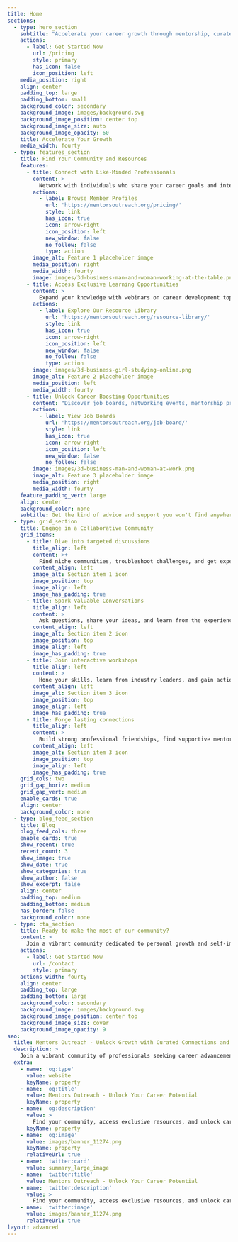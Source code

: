 ```yaml
---
title: Home
sections:
  - type: hero_section
    subtitle: "Accelerate your career growth through mentorship, curated resources, and a supportive community."
    actions:
      - label: Get Started Now
        url: /pricing
        style: primary
        has_icon: false
        icon_position: left
    media_position: right
    align: center
    padding_top: large
    padding_bottom: small
    background_color: secondary
    background_image: images/background.svg
    background_image_position: center top
    background_image_size: auto
    background_image_opacity: 60
    title: Accelerate Your Growth
    media_width: fourty
  - type: features_section
    title: Find Your Community and Resources
    features:
      - title: Connect with Like-Minded Professionals
        content: >
          Network with individuals who share your career goals and interests. Our community provides a welcoming space for meaningful connections and support.
        actions:
          - label: Browse Member Profiles
            url: 'https://mentorsoutreach.org/pricing/'
            style: link
            has_icon: true
            icon: arrow-right
            icon_position: left
            new_window: false
            no_follow: false
            type: action
        image_alt: Feature 1 placeholder image
        media_position: right
        media_width: fourty
        image: images/3d-business-man-and-woman-working-at-the-table.png
      - title: Access Exclusive Learning Opportunities
        content: >
          Expand your knowledge with webinars on career development topics, self-paced online courses, and expert-led workshops.
        actions:
          - label: Explore Our Resource Library
            url: 'https://mentorsoutreach.org/resource-library/'
            style: link
            has_icon: true
            icon: arrow-right
            icon_position: left
            new_window: false
            no_follow: false
            type: action
        image: images/3d-business-girl-studying-online.png
        image_alt: Feature 2 placeholder image
        media_position: left
        media_width: fourty
      - title: Unlock Career-Boosting Opportunities
        content: "Discover job boards, networking events, mentorship programs, and more, exclusively for our members."
        actions:
          - label: View Job Boards
            url: 'https://mentorsoutreach.org/job-board/'
            style: link
            has_icon: true
            icon: arrow-right
            icon_position: left
            new_window: false
            no_follow: false
        image: images/3d-business-man-and-woman-at-work.png
        image_alt: Feature 3 placeholder image
        media_position: right
        media_width: fourty
    feature_padding_vert: large
    align: center
    background_color: none
    subtitle: Get the kind of advice and support you won't find anywhere else
  - type: grid_section
    title: Engage in a Collaborative Community
    grid_items:
      - title: Dive into targeted discussions
        title_align: left
        content: >+
          Find niche communities, troubleshoot challenges, and get expert advice from peers.
        content_align: left
        image_alt: Section item 1 icon
        image_position: top
        image_align: left
        image_has_padding: true
      - title: Spark Valuable Conversations
        title_align: left
        content: >
          Ask questions, share your ideas, and learn from the experiences of real professionals.
        content_align: left
        image_alt: Section item 2 icon
        image_position: top
        image_align: left
        image_has_padding: true
      - title: Join interactive workshops
        title_align: left
        content: >
          Hone your skills, learn from industry leaders, and gain actionable insights from engaging virtual events.
        content_align: left
        image_alt: Section item 3 icon
        image_position: top
        image_align: left
        image_has_padding: true
      - title: Forge lasting connections
        title_align: left
        content: >
          Build strong professional friendships, find supportive mentors, and collaborate with like-minded individuals on impactful projects.
        content_align: left
        image_alt: Section item 3 icon
        image_position: top
        image_align: left
        image_has_padding: true
    grid_cols: two
    grid_gap_horiz: medium
    grid_gap_vert: medium
    enable_cards: true
    align: center
    background_color: none
  - type: blog_feed_section
    title: Blog
    blog_feed_cols: three
    enable_cards: true
    show_recent: true
    recent_count: 3
    show_image: true
    show_date: true
    show_categories: true
    show_author: false
    show_excerpt: false
    align: center
    padding_top: medium
    padding_bottom: medium
    has_border: false
    background_color: none
  - type: cta_section
    title: Ready to make the most of our community?
    content: >
      Join a vibrant community dedicated to personal growth and self-improvement. Access curated learning resources, exclusive opportunities, and hand-curated introductions to like-minded individuals with shared interests and goals. 
    actions:
      - label: Get Started Now
        url: /contact
        style: primary
    actions_width: fourty
    align: center
    padding_top: large
    padding_bottom: large
    background_color: secondary
    background_image: images/background.svg
    background_image_position: center top
    background_image_size: cover
    background_image_opacity: 9
seo:
  title: Mentors Outreach - Unlock Growth with Curated Connections and Exclusive Opportunities
  description: >
    Join a vibrant community of professionals seeking career advancement and personal development. Access curated learning resources, exclusive opportunities, and mentorship to accelerate your growth.
  extra:
    - name: 'og:type'
      value: website
      keyName: property
    - name: 'og:title'
      value: Mentors Outreach - Unlock Your Career Potential
      keyName: property
    - name: 'og:description'
      value: >
        Find your community, access exclusive resources, and unlock career-boosting opportunities at Mentors Outreach. Join now!
      keyName: property
    - name: 'og:image'
      value: images/banner_11274.png
      keyName: property
      relativeUrl: true
    - name: 'twitter:card'
      value: summary_large_image
    - name: 'twitter:title'
      value: Mentors Outreach - Unlock Your Career Potential
    - name: 'twitter:description'
      value: >
        Find your community, access exclusive resources, and unlock career-boosting opportunities at Mentors Outreach. Join now!
    - name: 'twitter:image'
      value: images/banner_11274.png
      relativeUrl: true
layout: advanced
---
```

